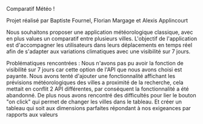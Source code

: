 Comparatif Météo !

Projet réalisé par Baptiste Fournel, Florian Margage et Alexis Applincourt

Nous souhaitons proposer une application météorologique classique, avec en plus values un comparatif entre plusieurs villes. L'objectif de l'application est d'accompagner les utilisateurs dans leurs déplacements en temps réel afin de s'adapter aux variations climatiques avec une visibilité sur 7 jours.

Problématiques rencontrées :
Nous n'avons pas pu avoir la fonction de visibilité sur 7 jours car cette option de l'API que nous avons choisi est payante.
Nous avons tenté d'ajouter une fonctionnalité affichant les prévisions météorologiques des villes a proximité de la recherche, cela mettait en conflit 2 API différentes, par conséquent la fonctionnalité a été abandonné.
De plus nous avons rencontré des difficultés pour lier le bouton "on click" qui permet de changer les villes dans le tableau.
Et créer un tableau qui soit aux dimensions parfaites répondant à nos exigeances par rapports aux valeurs